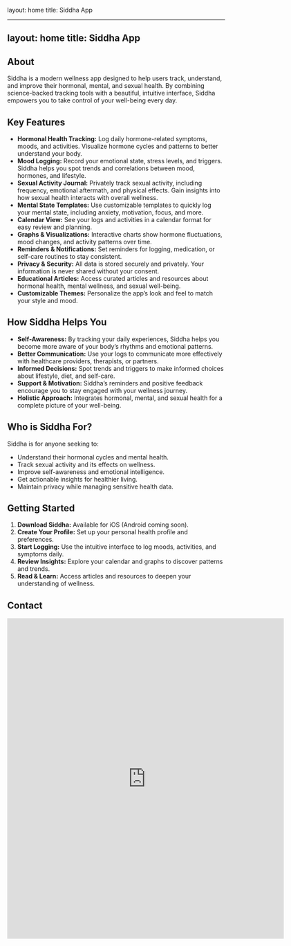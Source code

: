 layout: home
title: Siddha App

---
layout: home
title: Siddha App
---

<!-- Removed top heading for cleaner layout -->

## About
Siddha is a modern wellness app designed to help users track, understand, and improve their hormonal, mental, and sexual health. By combining science-backed tracking tools with a beautiful, intuitive interface, Siddha empowers you to take control of your well-being every day.

## Key Features
- **Hormonal Health Tracking:** Log daily hormone-related symptoms, moods, and activities. Visualize hormone cycles and patterns to better understand your body.
- **Mood Logging:** Record your emotional state, stress levels, and triggers. Siddha helps you spot trends and correlations between mood, hormones, and lifestyle.
- **Sexual Activity Journal:** Privately track sexual activity, including frequency, emotional aftermath, and physical effects. Gain insights into how sexual health interacts with overall wellness.
- **Mental State Templates:** Use customizable templates to quickly log your mental state, including anxiety, motivation, focus, and more.
- **Calendar View:** See your logs and activities in a calendar format for easy review and planning.
- **Graphs & Visualizations:** Interactive charts show hormone fluctuations, mood changes, and activity patterns over time.
- **Reminders & Notifications:** Set reminders for logging, medication, or self-care routines to stay consistent.
- **Privacy & Security:** All data is stored securely and privately. Your information is never shared without your consent.
- **Educational Articles:** Access curated articles and resources about hormonal health, mental wellness, and sexual well-being.
- **Customizable Themes:** Personalize the app’s look and feel to match your style and mood.

## How Siddha Helps You
- **Self-Awareness:** By tracking your daily experiences, Siddha helps you become more aware of your body’s rhythms and emotional patterns.
- **Better Communication:** Use your logs to communicate more effectively with healthcare providers, therapists, or partners.
- **Informed Decisions:** Spot trends and triggers to make informed choices about lifestyle, diet, and self-care.
- **Support & Motivation:** Siddha’s reminders and positive feedback encourage you to stay engaged with your wellness journey.
- **Holistic Approach:** Integrates hormonal, mental, and sexual health for a complete picture of your well-being.

## Who is Siddha For?
Siddha is for anyone seeking to:
- Understand their hormonal cycles and mental health.
- Track sexual activity and its effects on wellness.
- Improve self-awareness and emotional intelligence.
- Get actionable insights for healthier living.
- Maintain privacy while managing sensitive health data.

## Getting Started
1. **Download Siddha:** Available for iOS (Android coming soon).
2. **Create Your Profile:** Set up your personal health profile and preferences.
3. **Start Logging:** Use the intuitive interface to log moods, activities, and symptoms daily.
4. **Review Insights:** Explore your calendar and graphs to discover patterns and trends.
5. **Read & Learn:** Access articles and resources to deepen your understanding of wellness.

## Contact
<iframe src="https://docs.google.com/forms/d/e/1FAIpQLSeD4xc_Kctx7RxS1FdXEKT2NV_ieAOOCOLWwEWQ4LMnFVk8aA/viewform?embedded=true" width="640" height="741" frameborder="0" marginheight="0" marginwidth="0">Loading…</iframe>
